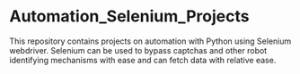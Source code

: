 # Automation_Selenium_Projects
This repository contains projects on automation with Python using Selenium webdriver. Selenium can be used to bypass captchas and other robot identifying mechanisms with ease and can fetch data with relative ease.
